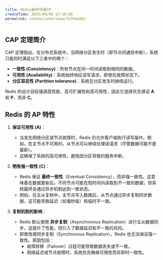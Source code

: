 ```yaml
---
title: Redis是AP还是CP
createTime: 2025/09/05 17:18:06
permalink: /notes/interview/fn79aek6/
---
```

## CAP 定理简介

CAP 定理指出，在分布式系统中，当网络分区发生时（即节点间通信中断），系统只能同时满足以下三者中的两个：

- **一致性 (Consistency)**：所有节点在同一时间读取到相同的数据。
- **可用性 (Availability)**：系统始终响应读写请求，即使在故障状态下。
- **分区容忍性 (Partition tolerance)**：系统在分区发生时继续运行。

Redis 的设计目标强调高性能、高可扩展性和高可用性，因此它选择优先保证 **A** 和 **P**，而非 **C**。

## Redis 的 AP 特性

1. **保证可用性 (A)**：
	- 当发生网络分区或节点故障时，Redis 仍允许客户端执行读写操作。例如，在主节点不可用时，从节点可以继续处理读请求（尽管数据可能不是最新）。
	- 这确保了系统的高可用性，避免因分区导致的服务中断。

2. **牺牲强一致性 (C)**：
	- Redis 保证 **最终一致性**（Eventual Consistency），而非强一致性。这意味着在数据更新后，不同节点可能在短时间内读取到不一致的数据，但系统最终会通过异步机制达到一致状态。
	- 例如，在主从复制中，主节点写入数据后，从节点通过异步复制同步数据，这可能导致延迟（如毫秒级）和临时不一致。

3. **复制机制的影响**：
	- Redis 默认使用 **异步复制**（Asynchronous Replication）进行主从数据同步。这提升了性能，但引入了数据延迟和不一致的风险。
	- 即使改用同步复制（Synchronous Replication），Redis 也无法保证强一致性。原因包括：
		 - 故障转移（Failover）过程可能导致数据丢失或不一致。
		 - 网络延迟或节点故障时，系统优先确保可用性而非即时一致性。

